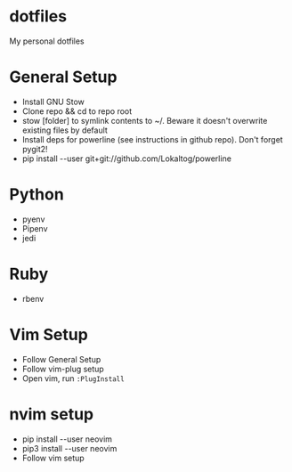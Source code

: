 dotfiles
===

My personal dotfiles

General Setup
====
 - Install GNU Stow
 - Clone repo && cd to repo root
 - stow [folder] to symlink contents to ~/. Beware it doesn't overwrite existing files by default
 - Install deps for powerline (see instructions in github repo). Don't forget pygit2!
 - pip install --user git+git://github.com/Lokaltog/powerline

Python
====
 - pyenv
 - Pipenv
 - jedi

Ruby
====
 - rbenv

Vim Setup
====
 - Follow General Setup
 - Follow vim-plug setup
 - Open vim, run ```:PlugInstall```

nvim setup
===
 - pip install --user neovim
 - pip3 install --user neovim
 - Follow vim setup
